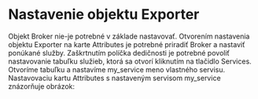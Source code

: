# Nastavenie objektu Exporter

Objekt Broker nie-je potrebné v základe nastavovať. Otvorením nastavenia objektu Exporter na karte Attributes je potrebné priradiť Broker a nastaviť ponúkané služby. Zaškrtnutím políčka dedičnosti je potrebné povoliť nastavovanie tabuľku služieb, ktorá sa otvorí kliknutím na tlačidlo Services. Otvoríme tabuľku a nastavíme my\_service meno vlastného servisu. Nastavovaciu kartu Attributes s nastaveným servisom my\_service znázorňuje obrázok:
